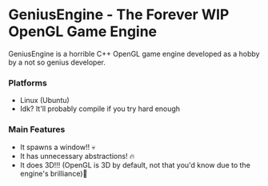 # GeniusEngine - The Forever WIP OpenGL Game Engine
GeniusEngine is a horrible C++ OpenGL game engine developed as a hobby by a not so genius developer.

### Platforms
- Linux (Ubuntu)
- Idk? It'll probably compile if you try hard enough

### Main Features
- It spawns a window!! :skull:
- It has unnecessary abstractions! :fire:
- It does 3D!!! (OpenGL is 3D by default, not that you'd know due to the engine's brilliance):fire_engine: